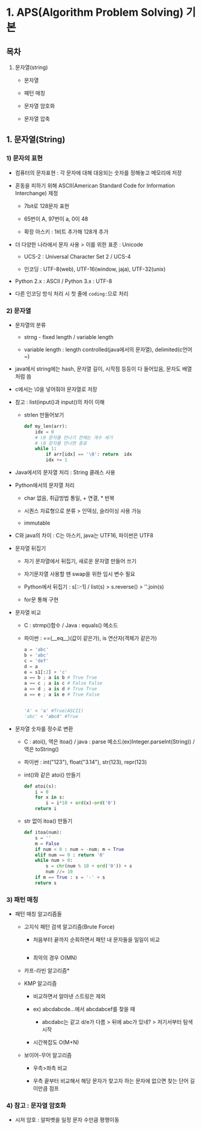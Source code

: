 # 1. APS(Algorithm Problem Solving) 기본

## 목차

1. 문자열(string)
   
   - 문자열
   
   - 패턴 매칭
   
   - 문자열 암호화
   
   - 문자열 압축

## 1. 문자열(String)

### 1) 문자의 표현

- 컴퓨터의 문자표현 : 각 문자에 대해 대응되는 숫자를 정해놓고 메모리에 저장

- 혼동을 피하기 위해 ASCII(American Standard Code for Information Interchange) 제정
  
  - 7bit로 128문자 표현
  
  - 65번이 A, 97번이 a, 0이 48
  
  - 확장 아스키 : 1비트 추가해 128개 추가

- 더 다양한 나라에서 문자 사용 > 이를 위한 표준 : Unicode
  
  - UCS-2 : Universal Character Set 2 / UCS-4
  
  - 인코딩 : UTF-8(web), UTF-16(window, jaja), UTF-32(unix)

- Python 2.x : ASCII / Python 3.x : UTF-8

- 다른 인코딩 방식 처리 시 첫 줄에 `coding:`으로 처리

### 2) 문자열

- 문자열의 분류
  
  - strng - fixed length / variable length
  
  - variable length : length controlled(java에서의 문자열), delimited(c언어~)

- java에서 string에는 hash, 문자열 길이, 시작점 등등이 다 들어있음, 문자도 배열처럼 씀

- c에서는 \0을 넣어줘야 문자열로 저장

- 참고 : list(input()과 input()의 차이 이해
  
  - strlen 만들어보기
    
    ```python
    def my_len(arr):
        idx = 0
        # \0 문자를 만나기 전에는 개수 세기
        # \0 문자를 만나면 종료
        while 1:
            if arr[idx] == '\0': return  idx
            idx += 1
    ```

- Java에서의 문자열 처리 : String 클래스 사용

- Python에서의 문자열 처리
  
  - char 없음, 취급방법 통일, + 연결, * 반복
  
  - 시퀀스 자료형으로 분류 > 인덱싱, 슬라이싱 사용 가능
  
  - immutable

- C와 java의 차이 : C는 아스키, java는 UTF16, 파이썬은 UTF8

- 문자열 뒤집기
  
  - 자기 문자열에서 뒤집기, 새로운 문자열 만들어 쓰기
  
  - 자기문자열 사용할 땐 swap을 위한 임시 변수 필요
  
  - Python에서 뒤집기 : s[::-1] / list(s) > s.reverse() > ''.join(s)
  
  - for문 통해 구현

- 문자열 비교
  
  - C : strmp()함수 / Java : equals() 메소드
  
  - 파이썬 : ==(\_\_eq__)(값이 같은가), is 연산자(객체가 같은가)
    
    ```python
    a = 'abc'
    b = 'abc'
    c = 'def'
    d = a
    e = s1[:2] + 'c'
    a == b ; a is b # True True
    a == c ; a is c # False False
    a == d ; a is d # True True
    a == e ; a is e # True False
    
    
    'A' < 'a' #True(ASCII)
    'abc' < 'abcd' #True
    ```

- 문자열 숫자를 정수로 변환
  
  - C : atoi(), 역은 itoa() / java : parse 메소드(ex)Integer.parseInt(String)) / 역은 toString()
  
  - 파이썬 : int("123"), float("3.14"), str(123), repr(123)
  
  - int()와 같은 atoi() 만들기
    
    ```python
    def atoi(s):
        i = 0
        for x in s:
            i = i*10 + ord(x)-ord('0')
        return i
    ```
  
  - str 없이 itoa() 만들기
    
    ```python
    def itoa(num):
        s = ''
        m = False
        if num < 0 : num = -num; m = True
        elif num == 0 : return '0'
        while num > 0:
            s = chr(num % 10 + ord('0')) + s
            num //= 10
        if m == True : s = '-' + s
        return s
    ```

### 3)  패턴 매칭

- 패턴 매칭 알고리즘들
  
  - 고지식 패턴 검색 알고리즘(Brute Force)
    
    - 처음부터 끝까지 순회하면서 패턴 내 문자들을 일일이 비교
      
      ```python
      
      ```
    
    - 최악의 경우 O(MN)
  
  - 카프-라빈 알고리즘*
  
  - KMP 알고리즘
    
    -  비교하면서 알아낸 스트링은 제외
    
    - ex) abcdabcde...에서 abcdabcef를 찾을 때
      
      - abcdabc는 같고 d/e가 다름 > 뒤에 abc가 있네? > 저기서부터 탐색 시작
    
    - 시간복잡도 O(M+N)
  
  - 보이어-무어 알고리즘
    
    - 우측>좌측 비교
    
    - 우측 끝부터 비교해서 해당 문자가 찾고자 하는 문자에 없으면 찾는 단어 길이만큼 점프

### 4) 참고 : 문자열 암호화

- 시저 암호 : 알파벳을 일정 문자 수만큼 평행이동
